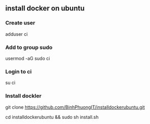 ## install docker on ubuntu

### Create user
adduser ci

### Add to group sudo
usermod -aG sudo ci

### Login to ci
su ci

### Install dockler
git clone https://github.com/BinhPhuongIT/installdockerubuntu.git

cd installdockerubuntu && sudo sh install.sh
